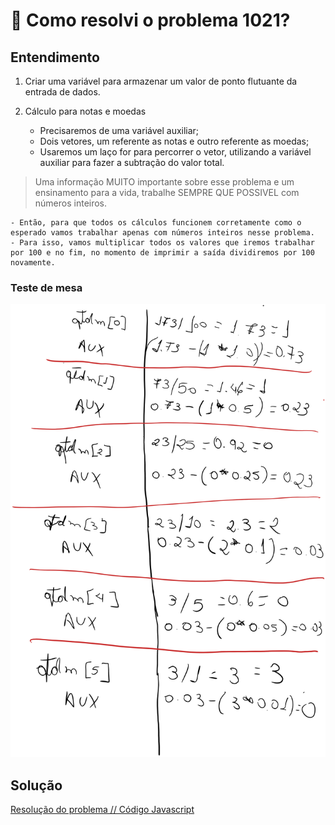 # 🤔 Como resolvi o problema 1021?

## Entendimento

1. Criar uma variável para armazenar um valor de ponto flutuante da entrada de dados.

2. Cálculo para notas e moedas
    - Precisaremos de uma variável auxiliar;
    - Dois vetores, um referente as notas e outro referente as moedas;
    - Usaremos um laço for para percorrer o vetor, utilizando a variável auxiliar para fazer a subtração do valor total.

> Uma informação MUITO importante sobre esse problema e um ensinamento para a vida, trabalhe SEMPRE QUE POSSIVEL com números inteiros.
    
    - Então, para que todos os cálculos funcionem corretamente como o esperado vamos trabalhar apenas com números inteiros nesse problema.
    - Para isso, vamos multiplicar todos os valores que iremos trabalhar por 100 e no fim, no momento de imprimir a saída dividiremos por 100 novamente.

### Teste de mesa

![image](../img/1021.png)


## Solução

[Resolução do problema // Código Javascript](../../1021.js)
